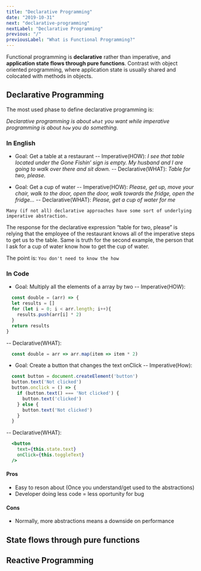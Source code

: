```yaml
---
title: "Declarative Programming"
date: "2019-10-31"
next: "declarative-programming"
nextLabel: "Declarative Programming"
previous: "/"
previousLabel: "What is Functional Programming?"
---
```


Functional programming is **declarative** rather than imperative, and **application state flows through pure functions**.
Contrast with object oriented programming, where application state is usually shared and colocated with methods in objects.

## Declarative Programming

The most used phase to define declarative programming is: 

*Declarative programming is about `what` you want while imperative programming is about `how` you do something.*

### In English

- Goal: Get a table at a restaurant
-- Imperative(HOW): *I see that table located under the Gone Fishin’ sign is empty. My husband and I are going to walk over there and sit down.*
-- Declarative(WHAT): *Table for two, please.*

- Goal: Get a cup of water
-- Imperative(HOW): *Please, get up, move your chair, walk to the door, open the door, walk towards the fridge, open the fridge...*
-- Declarative(WHAT): *Please, get a cup of water for me*


`Many (if not all) declarative approaches have some sort of underlying imperative abstraction.`

The response for the declarative expression “table for two, please” is relying that the employee of the restaurant knows all of the imperative steps to get us to the table.
Same is truth for the second example, the person that I ask for a cup of water know how to get the cup of water.

The point is: `You don't need to know the how`

### In Code

- Goal: Multiply all the elements of a array by two
-- Imperative(HOW): 
```js
  const double = (arr) => {
  let results = []
  for (let i = 0; i < arr.length; i++){
    results.push(arr[i] * 2)
  }
  return results
}
```
-- Declarative(WHAT):
```js
  const double = arr => arr.map(item => item * 2)
```

- Goal: Create a button that changes the text onClick
-- Imperative(How):
```js
  const button = document.createElement('button')
  button.text('Not clicked')
  button.onclick = () => {
    if (button.text() === 'Not clicked') {
      button.text('clicked')
    } else {
      button.text('Not clicked')
    }
  }
```

-- Declarative(WHAT):
```jsx
  <button
    text={this.state.text}
    onClick={this.toggleText}
  />
```

#### Pros
- Easy to reson about (Once you understand/get used to the abstractions)
- Developer doing less code = less oportunity for bug

#### Cons
- Normally, more abstractions means a downside on performance

## State flows through pure functions

## Reactive Programming